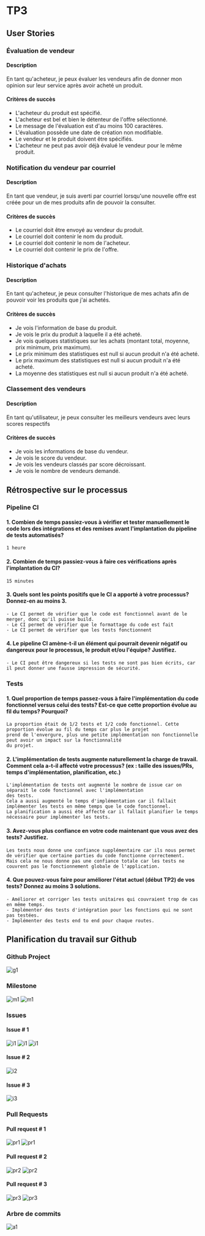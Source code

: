 # TP3
## User Stories

### Évaluation de vendeur

#### Description

En tant qu'acheteur, je peux évaluer les vendeurs afin de donner mon opinion sur leur service après avoir acheté un produit.

#### Critères de succès

- L'acheteur du produit est spécifié.
- L'acheteur est bel et bien le détenteur de l'offre sélectionné.
- Le message de l'évaluation est d'au moins 100 caractères.
- L'évaluation possède une date de création non modifiable.
- Le vendeur et le produit doivent être spécifiés.
- L'acheteur ne peut pas avoir déjà évalué le vendeur pour le même produit.

### Notification du vendeur par courriel

#### Description

En tant que vendeur, je suis averti par courriel lorsqu'une nouvelle offre est créée pour un de mes produits afin de pouvoir la consulter.

#### Critères de succès

- Le courriel doit être envoyé au vendeur du produit.
- Le courriel doit contenir le nom du produit.
- Le courriel doit contenir le nom de l'acheteur.
- Le courriel doit contenir le prix de l'offre.

### Historique d'achats

#### Description

En tant qu'acheteur, je peux consulter l'historique de mes achats afin de pouvoir voir les produits que j'ai achetés.

#### Critères de succès

- Je vois l'information de base du produit.
- Je vois le prix du produit à laquelle il a été acheté.
- Je vois quelques statistiques sur les achats (montant total, moyenne, prix minimum, prix maximum).
- Le prix minimum des statistiques est null si aucun produit n'a été acheté.
- Le prix maximum des statistiques est null si aucun produit n'a été acheté.
- La moyenne des statistiques est null si aucun produit n'a été acheté.

### Classement des vendeurs

#### Description
En tant qu'utilisateur, je peux consulter les meilleurs vendeurs avec leurs scores respectifs

#### Critères de succès

- Je vois les informations de base du vendeur.
- Je vois le score du vendeur.
- Je vois les vendeurs classés par score décroissant.
- Je vois le nombre de vendeurs demandé.


## Rétrospective sur le processus
### Pipeline CI
#### 1. Combien de temps passiez-vous à vérifier et tester manuellement le code lors des intégrations et des remises avant l'implantation du pipeline de tests automatisés?
    1 heure
#### 2. Combien de temps passiez-vous à faire ces vérifications après l'implantation du CI?
    15 minutes
#### 3. Quels sont les points positifs que le CI a apporté à votre processus? Donnez-en au moins 3.
    - Le CI permet de vérifier que le code est fonctionnel avant de le merger, donc qu'il puisse build.
    - Le CI permet de vérifier que le formattage du code est fait
    - Le CI permet de vérifier que les tests fonctionnent   
#### 4. Le pipeline CI amène-t-il un élément qui pourrait devenir négatif ou dangereux pour le processus, le produit et/ou l'équipe? Justifiez.
    - Le CI peut être dangereux si les tests ne sont pas bien écrits, car il peut donner une fausse impression de sécurité.

### Tests
#### 1. Quel proportion de temps passez-vous à faire l'implémentation du code fonctionnel versus celui des tests? Est-ce que cette proportion évolue au fil du temps? Pourquoi?
    La proportion était de 1/2 tests et 1/2 code fonctionnel. Cette proportion évolue au fil du temps car plus le projet
    prend de l'envergure, plus une petite implémentation non fonctionnelle peut avoir un impact sur la fonctionnalité 
    du projet.


#### 2. L'implémentation de tests augmente naturellement la charge de travail. Comment cela a-t-il affecté votre processus? (ex : taille des issues/PRs, temps d'implémentation, planification, etc.)
    L'implémentation de tests ont augmenté le nombre de issue car on séparait le code fonctionnel avec l'implémentation
    des tests. 
    Cela a aussi augmenté le temps d'implémentation car il fallait implémenter les tests en même temps que le code fonctionnel.
    La planification a aussi été affecté car il fallait planifier le temps nécessaire pour implémenter les tests.
#### 3. Avez-vous plus confiance en votre code maintenant que vous avez des tests? Justifiez.
    Les tests nous donne une confiance supplémentaire car ils nous permet de vérifier que certaine parties du code fonctionne correctement.
    Mais cela ne nous donne pas une confiance totale car les tests ne couvrent pas le fonctionnement globale de l'application.

#### 4. Que pouvez-vous faire pour améliorer l'état actuel (début TP2) de vos tests? Donnez au moins 3 solutions.
    - Améliorer et corriger les tests unitaires qui couvraient trop de cas en même temps.
    - Implémenter des tests d'intégration pour les fonctions qui ne sont pas testées.
    - Implémenter des tests end to end pour chaque routes.

## Planification du travail sur Github
### Github Project
![g1](https://cdn.discordapp.com/attachments/1069318680736964628/1093216282641440878/image.png)
### Milestone
![m1](https://cdn.discordapp.com/attachments/1069318680736964628/1093218674766249994/image.png)
![m1](https://cdn.discordapp.com/attachments/1069318680736964628/1093218614817062964/image.png)
### Issues
#### Issue # 1
![i1](https://cdn.discordapp.com/attachments/1069318680736964628/1093219000181334146/image.png)
![i1](https://cdn.discordapp.com/attachments/1069318680736964628/1093219249608208504/image.png)
![i1](https://cdn.discordapp.com/attachments/1069318680736964628/1093219329685856377/image.png)

#### Issue # 2
![i2](https://cdn.discordapp.com/attachments/1069318680736964628/1093219576973643787/image.png)

#### Issue # 3
![i3](https://cdn.discordapp.com/attachments/1069318680736964628/1093219907958751353/image.png)

### Pull Requests
#### Pull request # 1
![pr1](https://cdn.discordapp.com/attachments/1069318680736964628/1093220118915448872/image.png)
![pr1](https://cdn.discordapp.com/attachments/1069318680736964628/1093221986785837157/image.png)
#### Pull request # 2
![pr2](https://cdn.discordapp.com/attachments/1069318680736964628/1093220225182351440/image.png)
![pr2](https://cdn.discordapp.com/attachments/1069318680736964628/1093222209037811803/image.png)
#### Pull request # 3
![pr3](https://cdn.discordapp.com/attachments/1069318680736964628/1093222823423651850/image.png)
![pr3](https://cdn.discordapp.com/attachments/1069318680736964628/1093222876850696292/image.png)
### Arbre de commits
![a1](https://cdn.discordapp.com/attachments/1069318680736964628/1093217842586992731/image.png)